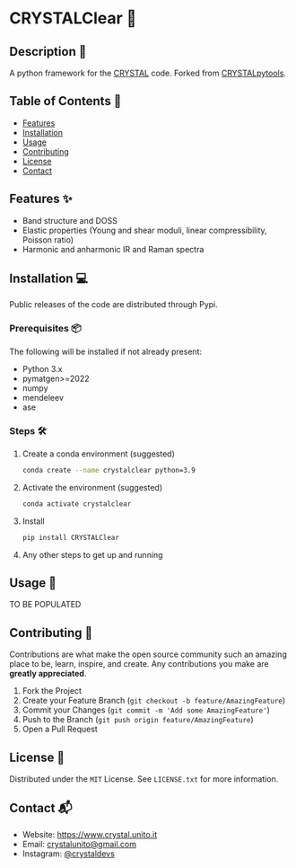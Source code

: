 # CRYSTALClear 💎 

## Description 📄

A python framework for the [CRYSTAL](https://www.crystal.unito.it) code. Forked from [CRYSTALpytools](https://github.com/crystal-code-tools/CRYSTALpytools).

## Table of Contents 📑

- [Features](#features)
- [Installation](#installation)
- [Usage](#usage)
- [Contributing](#contributing)
- [License](#license)
- [Contact](#contact)

## Features ✨
- Band structure and DOSS
- Elastic properties (Young and shear moduli, linear compressibility, Poisson ratio) 
- Harmonic and anharmonic IR and Raman spectra
## Installation 💻
Public releases of the code are distributed through Pypi.
### Prerequisites 📦
The following will be installed if not already present:
- Python 3.x
- pymatgen>=2022
- numpy
- mendeleev
- ase
### Steps 🛠️

1. Create a conda environment (suggested)
	```sh
	conda create --name crystalclear python=3.9		
	```
2. Activate the environment (suggested)
    ```sh
    conda activate crystalclear
    ```
3. Install
    ```sh
    pip install CRYSTALClear
    ```
8. Any other steps to get up and running

## Usage 🚀
TO BE POPULATED 

## Contributing 🤝
Contributions are what make the open source community such an amazing place to be, learn, inspire, and create. Any contributions you make are  **greatly appreciated**.
1.  Fork the Project
2.  Create your Feature Branch (`git checkout -b feature/AmazingFeature`)
3.  Commit your Changes (`git commit -m 'Add some AmazingFeature'`)
4.  Push to the Branch (`git push origin feature/AmazingFeature`)
5.  Open a Pull Request

## License 📜
Distributed under the  `MIT`  License. See  `LICENSE.txt`  for more information.

## Contact 📬
- Website: https://www.crystal.unito.it
- Email: crystalunito@gmail.com
- Instagram:  [@crystaldevs](https://www.instagram.com/crystaldevs/)

